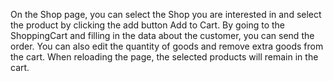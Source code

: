 On the Shop page, you can select the Shop you are interested in and select the
product by clicking the add button Add to Cart. By going to the ShoppingCart and
filling in the data about the customer, you can send the order. You can also
edit the quantity of goods and remove extra goods from the cart. When reloading
the page, the selected products will remain in the cart.
